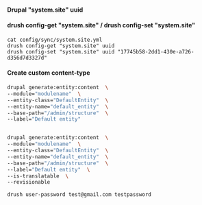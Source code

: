 #### Drupal "system.site" uuid
#### drush config-get "system.site" / drush config-set "system.site"

```
cat config/sync/system.site.yml 
drush config-get "system.site" uuid
drush config-set "system.site" uuid "17745b58-2dd1-430e-a726-d356d7d3327d"
```

#### Create custom content-type

```bash
drupal generate:entity:content  \
--module="modulename"  \
--entity-class="DefaultEntity"  \
--entity-name="default_entity"  \
--base-path="/admin/structure"  \
--label="Default entity"


drupal generate:entity:content  \
--module="modulename"  \
--entity-class="DefaultEntity"  \
--entity-name="default_entity"  \
--base-path="/admin/structure"  \
--label="Default entity"  \
--is-translatable  \
--revisionable
```

```bash
drush user-password test@gmail.com testpassword
```